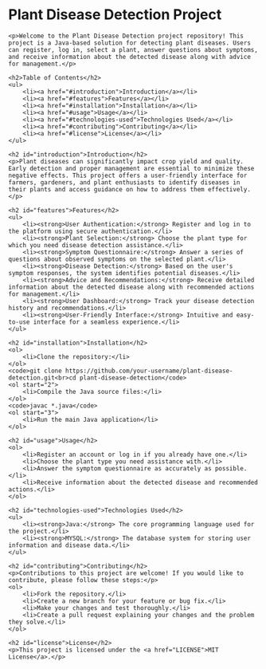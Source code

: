 <!DOCTYPE html>
<html>
<head>
    <title>Plant Disease Detection Project</title>
</head>
<body>
    <h1>Plant Disease Detection Project</h1>
    
    <p>Welcome to the Plant Disease Detection project repository! This project is a Java-based solution for detecting plant diseases. Users can register, log in, select a plant, answer questions about symptoms, and receive information about the detected disease along with advice for management.</p>
    
    <h2>Table of Contents</h2>
    <ul>
        <li><a href="#introduction">Introduction</a></li>
        <li><a href="#features">Features</a></li>
        <li><a href="#installation">Installation</a></li>
        <li><a href="#usage">Usage</a></li>
        <li><a href="#technologies-used">Technologies Used</a></li>
        <li><a href="#contributing">Contributing</a></li>
        <li><a href="#license">License</a></li>
    </ul>
    
    <h2 id="introduction">Introduction</h2>
    <p>Plant diseases can significantly impact crop yield and quality. Early detection and proper management are essential to minimize these negative effects. This project offers a user-friendly interface for farmers, gardeners, and plant enthusiasts to identify diseases in their plants and access guidance on how to address them effectively.</p>
    
    <h2 id="features">Features</h2>
    <ul>
        <li><strong>User Authentication:</strong> Register and log in to the platform using secure authentication.</li>
        <li><strong>Plant Selection:</strong> Choose the plant type for which you need disease detection assistance.</li>
        <li><strong>Symptom Questionnaire:</strong> Answer a series of questions about observed symptoms on the selected plant.</li>
        <li><strong>Disease Detection:</strong> Based on the user's symptom responses, the system identifies potential diseases.</li>
        <li><strong>Advice and Recommendations:</strong> Receive detailed information about the detected disease along with recommended actions for management.</li>
        <li><strong>User Dashboard:</strong> Track your disease detection history and recommendations.</li>
        <li><strong>User-Friendly Interface:</strong> Intuitive and easy-to-use interface for a seamless experience.</li>
    </ul>
    
    <h2 id="installation">Installation</h2>
    <ol>
        <li>Clone the repository:</li>
    </ol>
    <code>git clone https://github.com/your-username/plant-disease-detection.git<br>cd plant-disease-detection</code>
    <ol start="2">
        <li>Compile the Java source files:</li>
    </ol>
    <code>javac *.java</code>
    <ol start="3">
        <li>Run the main Java application</li>
    </ol>
    
    <h2 id="usage">Usage</h2>
    <ol>
        <li>Register an account or log in if you already have one.</li>
        <li>Choose the plant type you need assistance with.</li>
        <li>Answer the symptom questionnaire as accurately as possible.</li>
        <li>Receive information about the detected disease and recommended actions.</li>
    </ol>
    
    <h2 id="technologies-used">Technologies Used</h2>
    <ul>
        <li><strong>Java:</strong> The core programming language used for the project.</li>
        <li><strong>MYSQL:</strong> The database system for storing user information and disease data.</li>
    </ul>
    
    <h2 id="contributing">Contributing</h2>
    <p>Contributions to this project are welcome! If you would like to contribute, please follow these steps:</p>
    <ol>
        <li>Fork the repository.</li>
        <li>Create a new branch for your feature or bug fix.</li>
        <li>Make your changes and test thoroughly.</li>
        <li>Create a pull request explaining your changes and the problem they solve.</li>
    </ol>
    
    <h2 id="license">License</h2>
    <p>This project is licensed under the <a href="LICENSE">MIT License</a>.</p>
</body>
</html>
